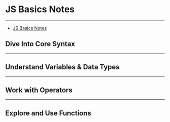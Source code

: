 # JS Basics Notes

---

- [JS Basics Notes](#js-basics-notes)

## Dive Into Core Syntax

---

## Understand Variables & Data Types

---

## Work with Operators

---

## Explore and Use Functions